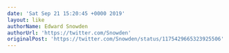 ```yaml
---
date: 'Sat Sep 21 15:20:45 +0000 2019'
layout: like
authorName: Edward Snowden
authorUrl: 'https://twitter.com/Snowden'
originalPost: 'https://twitter.com/Snowden/status/1175429665323925506'
---
```

